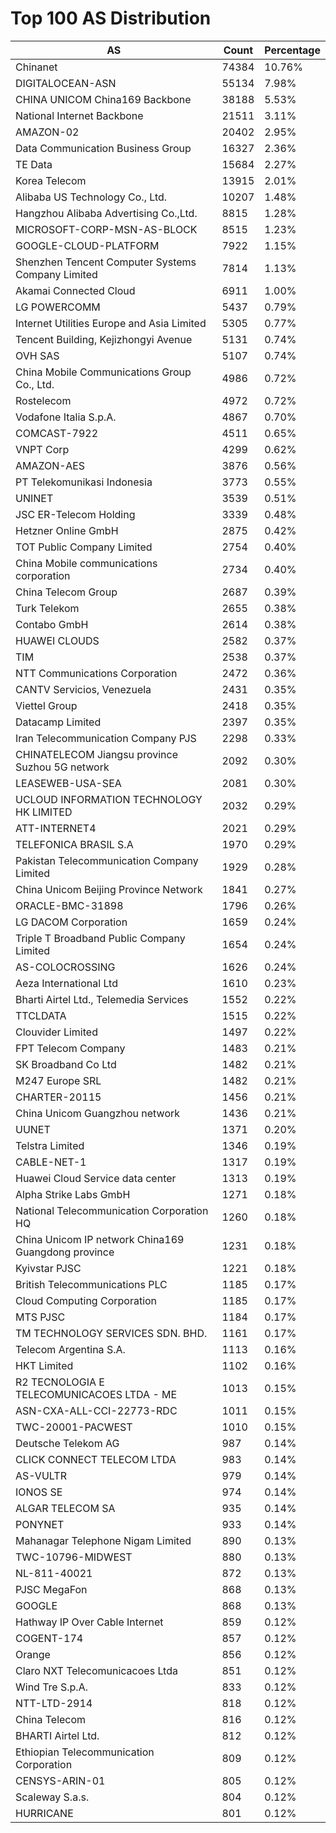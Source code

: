 # Top 100 AS Distribution
| AS | Count | Percentage |
|----|----|----|
| Chinanet | 74384 | 10.76% |
| DIGITALOCEAN-ASN | 55134 | 7.98% |
| CHINA UNICOM China169 Backbone | 38188 | 5.53% |
| National Internet Backbone | 21511 | 3.11% |
| AMAZON-02 | 20402 | 2.95% |
| Data Communication Business Group | 16327 | 2.36% |
| TE Data | 15684 | 2.27% |
| Korea Telecom | 13915 | 2.01% |
| Alibaba US Technology Co., Ltd. | 10207 | 1.48% |
| Hangzhou Alibaba Advertising Co.,Ltd. | 8815 | 1.28% |
| MICROSOFT-CORP-MSN-AS-BLOCK | 8515 | 1.23% |
| GOOGLE-CLOUD-PLATFORM | 7922 | 1.15% |
| Shenzhen Tencent Computer Systems Company Limited | 7814 | 1.13% |
| Akamai Connected Cloud | 6911 | 1.00% |
| LG POWERCOMM | 5437 | 0.79% |
| Internet Utilities Europe and Asia Limited | 5305 | 0.77% |
| Tencent Building, Kejizhongyi Avenue | 5131 | 0.74% |
| OVH SAS | 5107 | 0.74% |
| China Mobile Communications Group Co., Ltd. | 4986 | 0.72% |
| Rostelecom | 4972 | 0.72% |
| Vodafone Italia S.p.A. | 4867 | 0.70% |
| COMCAST-7922 | 4511 | 0.65% |
| VNPT Corp | 4299 | 0.62% |
| AMAZON-AES | 3876 | 0.56% |
| PT Telekomunikasi Indonesia | 3773 | 0.55% |
| UNINET | 3539 | 0.51% |
| JSC ER-Telecom Holding | 3339 | 0.48% |
| Hetzner Online GmbH | 2875 | 0.42% |
| TOT Public Company Limited | 2754 | 0.40% |
| China Mobile communications corporation | 2734 | 0.40% |
| China Telecom Group | 2687 | 0.39% |
| Turk Telekom | 2655 | 0.38% |
| Contabo GmbH | 2614 | 0.38% |
| HUAWEI CLOUDS | 2582 | 0.37% |
| TIM | 2538 | 0.37% |
| NTT Communications Corporation | 2472 | 0.36% |
| CANTV Servicios, Venezuela | 2431 | 0.35% |
| Viettel Group | 2418 | 0.35% |
| Datacamp Limited | 2397 | 0.35% |
| Iran Telecommunication Company PJS | 2298 | 0.33% |
| CHINATELECOM Jiangsu province Suzhou 5G network | 2092 | 0.30% |
| LEASEWEB-USA-SEA | 2081 | 0.30% |
| UCLOUD INFORMATION TECHNOLOGY HK LIMITED | 2032 | 0.29% |
| ATT-INTERNET4 | 2021 | 0.29% |
| TELEFONICA BRASIL S.A | 1970 | 0.29% |
| Pakistan Telecommunication Company Limited | 1929 | 0.28% |
| China Unicom Beijing Province Network | 1841 | 0.27% |
| ORACLE-BMC-31898 | 1796 | 0.26% |
| LG DACOM Corporation | 1659 | 0.24% |
| Triple T Broadband Public Company Limited | 1654 | 0.24% |
| AS-COLOCROSSING | 1626 | 0.24% |
| Aeza International Ltd | 1610 | 0.23% |
| Bharti Airtel Ltd., Telemedia Services | 1552 | 0.22% |
| TTCLDATA | 1515 | 0.22% |
| Clouvider Limited | 1497 | 0.22% |
| FPT Telecom Company | 1483 | 0.21% |
| SK Broadband Co Ltd | 1482 | 0.21% |
| M247 Europe SRL | 1482 | 0.21% |
| CHARTER-20115 | 1456 | 0.21% |
| China Unicom Guangzhou network | 1436 | 0.21% |
| UUNET | 1371 | 0.20% |
| Telstra Limited | 1346 | 0.19% |
| CABLE-NET-1 | 1317 | 0.19% |
| Huawei Cloud Service data center | 1313 | 0.19% |
| Alpha Strike Labs GmbH | 1271 | 0.18% |
| National Telecommunication Corporation HQ | 1260 | 0.18% |
| China Unicom IP network China169 Guangdong province | 1231 | 0.18% |
| Kyivstar PJSC | 1221 | 0.18% |
| British Telecommunications PLC | 1185 | 0.17% |
| Cloud Computing Corporation | 1185 | 0.17% |
| MTS PJSC | 1184 | 0.17% |
| TM TECHNOLOGY SERVICES SDN. BHD. | 1161 | 0.17% |
| Telecom Argentina S.A. | 1113 | 0.16% |
| HKT Limited | 1102 | 0.16% |
| R2 TECNOLOGIA E TELECOMUNICACOES LTDA - ME | 1013 | 0.15% |
| ASN-CXA-ALL-CCI-22773-RDC | 1011 | 0.15% |
| TWC-20001-PACWEST | 1010 | 0.15% |
| Deutsche Telekom AG | 987 | 0.14% |
| CLICK CONNECT TELECOM LTDA | 983 | 0.14% |
| AS-VULTR | 979 | 0.14% |
| IONOS SE | 974 | 0.14% |
| ALGAR TELECOM SA | 935 | 0.14% |
| PONYNET | 933 | 0.14% |
| Mahanagar Telephone Nigam Limited | 890 | 0.13% |
| TWC-10796-MIDWEST | 880 | 0.13% |
| NL-811-40021 | 872 | 0.13% |
| PJSC MegaFon | 868 | 0.13% |
| GOOGLE | 868 | 0.13% |
| Hathway IP Over Cable Internet | 859 | 0.12% |
| COGENT-174 | 857 | 0.12% |
| Orange | 856 | 0.12% |
| Claro NXT Telecomunicacoes Ltda | 851 | 0.12% |
| Wind Tre S.p.A. | 833 | 0.12% |
| NTT-LTD-2914 | 818 | 0.12% |
| China Telecom | 816 | 0.12% |
| BHARTI Airtel Ltd. | 812 | 0.12% |
| Ethiopian Telecommunication Corporation | 809 | 0.12% |
| CENSYS-ARIN-01 | 805 | 0.12% |
| Scaleway S.a.s. | 804 | 0.12% |
| HURRICANE | 801 | 0.12% |
